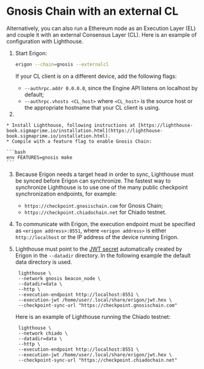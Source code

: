 # Gnosis Chain with an external CL

Alternatively, you can also run a Ethereum node as an Execution Layer (EL) and couple it with an external Consensus Layer (CL). Here is an example of configuration with Lighthouse.

1.  Start Erigon:

    ```bash
    erigon --chain=gnosis --externalcl 
    ```

    If your CL client is on a different device, add the following flags:

    * `--authrpc.addr 0.0.0.0`, since the Engine API listens on localhost by default;
    * `--authrpc.vhosts <CL_host>` where `<CL_host>` is the source host or the appropriate hostname that your CL client is using.
2.

    * Install Lighthouse, following instructions at [https://lighthouse-book.sigmaprime.io/installation.html](https://lighthouse-book.sigmaprime.io/installation.html).
    * Compile with a feature flag to enable Gnosis Chain:

    ```bash
    env FEATURES=gnosis make
    ```
3. Because Erigon needs a target head in order to sync, Lighthouse must be synced before Erigon can synchronize. The fastest way to synchronize Lighthouse is to use one of the many public checkpoint synchronization endpoints, for example:
   * `https://checkpoint.gnosischain.com` for Gnosis Chain;
   * `https://checkpoint.chiadochain.net` for Chiado testnet.
4. To communicate with Erigon, the execution endpoint must be specified as `<erigon address>:8551`, where `<erigon address>` is either `http://localhost` or the IP address of the device running Erigon.
5.  Lighthouse must point to the [JWT secret](../fundamentals/jwt.md) automatically created by Erigon in the `--datadir` directory. In the following example the default data directory is used.

    ```
     lighthouse \
     --network gnosis beacon_node \
     --datadir=data \
     --http \
     --execution-endpoint http://localhost:8551 \
     --execution-jwt /home/user/.local/share/erigon/jwt.hex \
     --checkpoint-sync-url "https://checkpoint.gnosischain.com"
    ```

    Here is an example of Lighthouse running the Chiado testnet:

    ```
     lighthouse \
     --network chiado \
     --datadir=data \
     --http \
     --execution-endpoint http://localhost:8551 \
     --execution-jwt /home/user/.local/share/erigon/jwt.hex \
     --checkpoint-sync-url "https://checkpoint.chiadochain.net"
    ```
